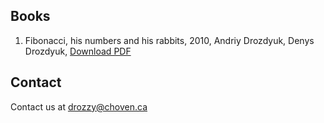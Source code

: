 ## Books

1. Fibonacci, his numbers and his rabbits, 2010, Andriy Drozdyuk, Denys Drozdyuk, [Download PDF](https://github.com/chovencorp/chovencorp.github.io/raw/master/FibonacciBook.pdf)

## Contact

Contact us at drozzy@choven.ca
